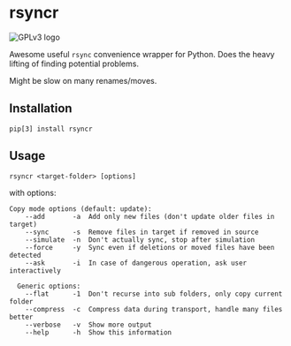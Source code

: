 # rsyncr #
![GPLv3 logo](http://www.gnu.org/graphics/license-logos-by-christian-candena-cc-by.png)

Awesome useful `rsync` convenience wrapper for Python.
Does the heavy lifting of finding potential problems.

Might be slow on many renames/moves.


## Installation ##
```
pip[3] install rsyncr
```

## Usage ##
```
rsyncr <target-folder> [options]
```
with options:
```
Copy mode options (default: update):
    --add       -a  Add only new files (don't update older files in target)
    --sync      -s  Remove files in target if removed in source
    --simulate  -n  Don't actually sync, stop after simulation
    --force     -y  Sync even if deletions or moved files have been detected
    --ask       -i  In case of dangerous operation, ask user interactively

  Generic options:
    --flat      -1  Don't recurse into sub folders, only copy current folder
    --compress  -c  Compress data during transport, handle many files better
    --verbose   -v  Show more output
    --help      -h  Show this information
```
